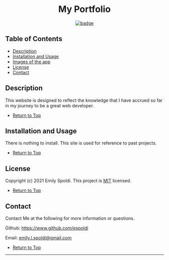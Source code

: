 <span align="center">   

# My Portfolio

[![badge](https://img.shields.io/badge/License-MIT-yellow.svg)](https://opensource.org/licenses/MIT)

</span>  

## Table of Contents  
*   [Description](#Description) 
*   [Installation and Usage](#Installation-and-Usage)
*   [Images of the app](#Images-of-the-app)
*   [License](#License)
*   [Contact](#Contact)


## Description  

This website is designed to reflect the knowledge that I have accrued so far in my journey to be a great web developer.
 
*   [Return to Top](#BigMood)  

## Installation and Usage  

There is nothing to install. This site is used for reference to past projects.

*   [Return to Top](#BigMood)  

## License  

Copyright (c) 2021 Emily Spoldi. This project is [MIT](https://choosealicense.com/licenses/mit/) licensed.  

*   [Return to Top](#BigMood)  

## Contact

Contact Me at the following for more information or questions.

Github: https://www.github.com/espoldi

Email: emily.l.spoldi@gmail.com

*   [Return to Top](#BigMood)  
---